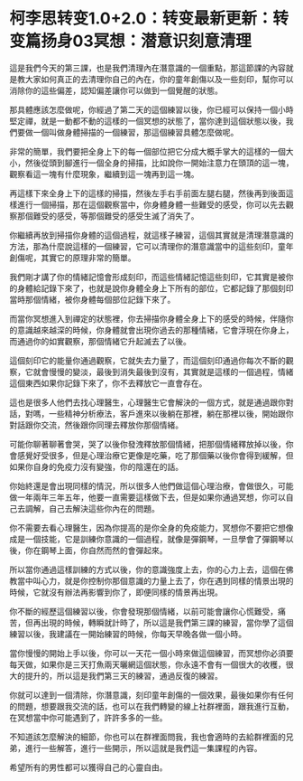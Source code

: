 # 柯李思转变1.0+2.0：转变最新更新：转变篇扬身03冥想：潜意识刻意清理

這是我們今天的第三課，也是我們清理內在潛意識的一個重點，那這節課的內容就是教大家如何真正的去清理你自己的內在，你的童年創傷以及一些刻印，幫你可以消除你的這些偏差，認知偏差讓你可以做到一個覺醒的狀態。

那具體應該怎麼做呢，你經過了第二天的這個練習以後，你已經可以保持一個小時堅定禪，就是一動都不動的這樣的一個冥想的狀態了，當你達到這個狀態以後，我們要做一個叫做身體掃描的一個練習，那這個練習具體怎麼做呢。

非常的簡單，我們要把全身上下的每一個部位把它分成大概手掌大的這樣的一個大小，然後從頭到腳進行一個全身的掃描，比如說你一開始注意力在頭頂的這一塊，觀察看這一塊有什麼現象，繼續到這一塊再到這一塊。

再這樣下來全身上下的這樣的掃描，然後左手右手前面左腿右腿，然後再到後面這樣進行一個掃描，那在這個觀察當中，你身體身體一些難受的感受，你可以先去觀察那個難受的感受，等那個難受的感受生滅了消失了。

你繼續再放到掃描你身體的這個過程，就這樣子練習，這個其實就是清理潛意識的方法，那為什麼說這樣的一個練習，它可以清理你的潛意識當中的這些刻印，童年創傷呢，其實它的原理非常的簡單。

我們剛才講了你的情緒記憶會形成刻印，而這些情緒記憶這些刻印，它其實是被你的身體給記錄下來了，也就是說你身體全身上下所有的部位，它都記錄了那個刻印當時那個情緒，被你身體每個部位記錄下來了。

而當你冥想進入到禪定的狀態裡，你去掃描你身體全身上下的感受的時候，伴隨你的意識越來越深的時候，你身體就會出現你過去的那種情緒，它會浮現在你身上，而通過你的如實觀察，那個情緒它升起滅去了以後。

這個刻印它的能量你通過觀察，它就失去力量了，而這個刻印通過你每次不斷的觀察，它就會慢慢的變淡，最後到消失最後到沒有，其實就是這樣的一個過程，情緒這個東西如果你記錄下來了，你不去釋放它一直會存在。

這也是很多人他們去找心理醫生，心理醫生它會解決的一個方式，就是通過跟你對話，對嗎，一些精神分析療法，客戶進來以後躺在那裡，躺在那裡以後，開始跟你對話跟你交流，然後跟你同理去釋放你那個情緒。

可能你聊著聊著會哭，哭了以後你發洩釋放那個情緒，把那個情緒釋放掉以後，你會感覺好受很多，但是心理治療它更像是吃藥，吃了那個藥以後你會得到緩解，但如果你自身的免疫力沒有變強，你的陰還在的話。

你始終還是會出現同樣的情況，所以很多人他們做這個心理治療，會做很久，可能做一年兩年三年五年，他要一直需要這樣做下去，但是如果你通過冥想，你可以自己去調解，自己去解決這些你內在的問題。

你不需要去看心理醫生，因為你提高的是你全身的免疫能力，冥想你不要把它想像成是一個技能，它是訓練你意識的一個過程，就像是彈鋼琴，一旦學會了彈鋼琴以後，你在鋼琴上面，你自然而然的會彈起來。

所以當你通過這樣訓練的方式以後，你的意識強度上去，你的心力上去，這個在佛教當中叫心力，就是你控制你那個意識的力量上去了，你在遇到同樣的情景出現的時候，它就沒有辦法再影響到你了，即便同樣的情景再出現。

你不斷的經歷這個練習以後，你會發現那個情緒，以前可能會讓你心慌難受，痛苦，但再出現的時候，轉瞬就計時了，所以這是我們第三課的練習，當你學了這個練習以後，我建議在一開始練習的時候，你每天早晚各做一個小時。

當你慢慢的開始上手以後，你可以一天花一個小時來做這個練習，而冥想你必須要每天做，如果你是三天打魚兩天曬網這個狀態，你永遠不會有一個很大的收穫，很大的提升的，所以這是我們第三天的練習，通過反復的練習。

你就可以達到一個清除，你潛意識，刻印童年創傷的一個效果，最後如果你有任何的問題，想要跟我交流的話，也可以在我們轉變的線上社群裡面，跟我進行互動，在冥想當中你可能遇到了，許許多多的一些。

不知道該怎麼解決的細節，你也可以在群裡面問我，我也會適時的去給群裡面的兄弟，進行一些解答，進行一些開示，所以這就是我們這一集課程的內容。

希望所有的男性都可以獲得自己的心靈自由。